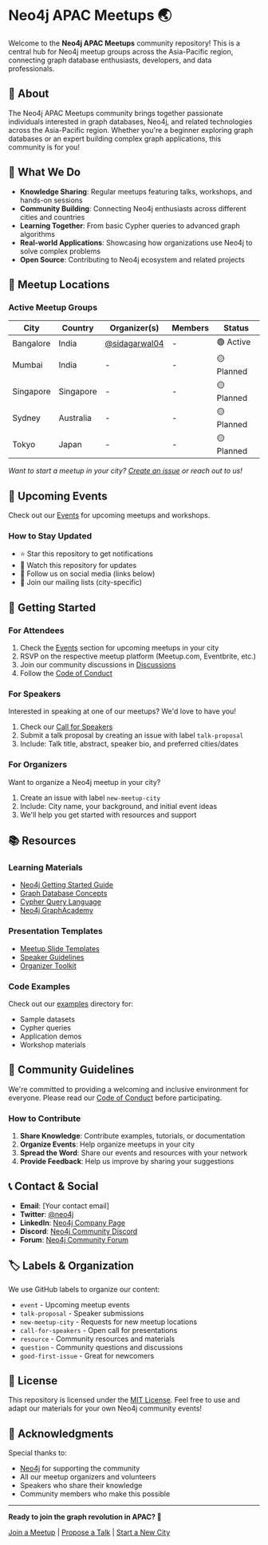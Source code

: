 # Neo4j APAC Meetups 🌏

Welcome to the **Neo4j APAC Meetups** community repository! This is a central hub for Neo4j meetup groups across the Asia-Pacific region, connecting graph database enthusiasts, developers, and data professionals.

## 🎯 About

The Neo4j APAC Meetups community brings together passionate individuals interested in graph databases, Neo4j, and related technologies across the Asia-Pacific region. Whether you're a beginner exploring graph databases or an expert building complex graph applications, this community is for you!

## 🌟 What We Do

- **Knowledge Sharing**: Regular meetups featuring talks, workshops, and hands-on sessions
- **Community Building**: Connecting Neo4j enthusiasts across different cities and countries
- **Learning Together**: From basic Cypher queries to advanced graph algorithms
- **Real-world Applications**: Showcasing how organizations use Neo4j to solve complex problems
- **Open Source**: Contributing to Neo4j ecosystem and related projects

## 📍 Meetup Locations

### Active Meetup Groups

| City | Country | Organizer(s) | Members | Status |
|------|---------|--------------|---------|--------|
| Bangalore | India | [@sidagarwal04](https://github.com/sidagarwal04) | - | 🟢 Active |
| Mumbai | India | - | - | 🟡 Planned |
| Singapore | Singapore | - | - | 🟡 Planned |
| Sydney | Australia | - | - | 🟡 Planned |
| Tokyo | Japan | - | - | 🟡 Planned |

*Want to start a meetup in your city? [Create an issue](../../issues/new) or reach out to us!*

## 📅 Upcoming Events

Check out our [Events](../../issues?q=is%3Aissue+is%3Aopen+label%3Aevent) for upcoming meetups and workshops.

### How to Stay Updated
- ⭐ Star this repository to get notifications
- 👀 Watch this repository for updates
- 📢 Follow us on social media (links below)
- 📧 Join our mailing lists (city-specific)

## 🚀 Getting Started

### For Attendees
1. Check the [Events](../../issues?q=is%3Aissue+is%3Aopen+label%3Aevent) section for upcoming meetups in your city
2. RSVP on the respective meetup platform (Meetup.com, Eventbrite, etc.)
3. Join our community discussions in [Discussions](../../discussions)
4. Follow the [Code of Conduct](CODE_OF_CONDUCT.md)

### For Speakers
Interested in speaking at one of our meetups? We'd love to have you!

1. Check our [Call for Speakers](../../issues?q=is%3Aissue+is%3Aopen+label%3A%22call+for+speakers%22)
2. Submit a talk proposal by creating an issue with label `talk-proposal`
3. Include: Talk title, abstract, speaker bio, and preferred cities/dates

### For Organizers
Want to organize a Neo4j meetup in your city?

1. Create an issue with label `new-meetup-city`
2. Include: City name, your background, and initial event ideas
3. We'll help you get started with resources and support

## 📚 Resources

### Learning Materials
- [Neo4j Getting Started Guide](https://neo4j.com/developer/get-started/)
- [Graph Database Concepts](https://neo4j.com/developer/graph-database/)
- [Cypher Query Language](https://neo4j.com/developer/cypher/)
- [Neo4j GraphAcademy](https://graphacademy.neo4j.com/)

### Presentation Templates
- [Meetup Slide Templates](./resources/templates/)
- [Speaker Guidelines](./resources/speaker-guidelines.md)
- [Organizer Toolkit](./resources/organizer-toolkit.md)

### Code Examples
Check out our [examples](./examples/) directory for:
- Sample datasets
- Cypher queries
- Application demos
- Workshop materials

## 🤝 Community Guidelines

We're committed to providing a welcoming and inclusive environment for everyone. Please read our [Code of Conduct](CODE_OF_CONDUCT.md) before participating.

### How to Contribute

1. **Share Knowledge**: Contribute examples, tutorials, or documentation
2. **Organize Events**: Help organize meetups in your city
3. **Spread the Word**: Share our events and resources with your network
4. **Provide Feedback**: Help us improve by sharing your suggestions

## 📞 Contact & Social

- **Email**: [Your contact email]
- **Twitter**: [@neo4j](https://twitter.com/neo4j)
- **LinkedIn**: [Neo4j Company Page](https://www.linkedin.com/company/neo4j/)
- **Discord**: [Neo4j Community Discord](https://discord.gg/neo4j)
- **Forum**: [Neo4j Community Forum](https://community.neo4j.com/)

## 🏷️ Labels & Organization

We use GitHub labels to organize our content:

- `event` - Upcoming meetup events
- `talk-proposal` - Speaker submissions
- `new-meetup-city` - Requests for new meetup locations
- `call-for-speakers` - Open call for presentations
- `resource` - Community resources and materials
- `question` - Community questions and discussions
- `good-first-issue` - Great for newcomers

## 📜 License

This repository is licensed under the [MIT License](LICENSE). Feel free to use and adapt our materials for your own Neo4j community events!

## 🙏 Acknowledgments

Special thanks to:
- [Neo4j](https://neo4j.com/) for supporting the community
- All our meetup organizers and volunteers
- Speakers who share their knowledge
- Community members who make this possible

---

**Ready to join the graph revolution in APAC? 🚀**

[Join a Meetup](../../issues?q=is%3Aissue+is%3Aopen+label%3Aevent) | [Propose a Talk](../../issues/new?template=talk-proposal.md) | [Start a New City](../../issues/new?template=new-city.md)
